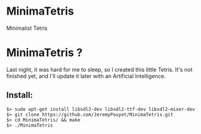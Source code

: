 # MinimaTetris
Minimalist Tetris

# MinimaTetris ?

Last night, it was hard for me to sleep, so I created this little Tetris. It's not finished yet, and I'll update it later with an Artificial Intelligence.

## Install:

```
$> sudo apt-get install libsdl2-dev libsdl2-ttf-dev libsdl2-mixer-dev
$> git clone https://github.com/JeremyPouyet/MinimaTetris.git
$> cd MinimaTetris/ && make
$> ./MinimaTetris
```